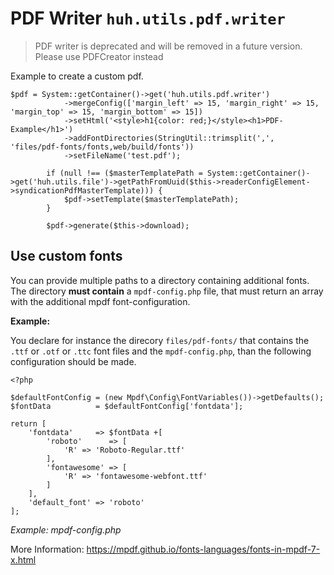 # PDF Writer `huh.utils.pdf.writer`

> PDF writer is deprecated and will be removed in a future version. Please use PDFCreator instead

Example to create a custom pdf.
```
$pdf = System::getContainer()->get('huh.utils.pdf.writer')
            ->mergeConfig(['margin_left' => 15, 'margin_right' => 15, 'margin_top' => 15, 'margin_bottom' => 15])
            ->setHtml('<style>h1{color: red;}</style><h1>PDF-Example</h1>')
            ->addFontDirectories(StringUtil::trimsplit(',', 'files/pdf-fonts/fonts,web/build/fonts'))
            ->setFileName('test.pdf');

        if (null !== ($masterTemplatePath = System::getContainer()->get('huh.utils.file')->getPathFromUuid($this->readerConfigElement->syndicationPdfMasterTemplate))) {
            $pdf->setTemplate($masterTemplatePath);
        }

        $pdf->generate($this->download);
```

## Use custom fonts  

You can provide multiple paths to a directory containing additional fonts.
The directory **must contain** a `mpdf-config.php` file, that must return an array with the additional mpdf font-configuration.

**Example:**

You declare for instance the direcory `files/pdf-fonts/` that contains the `.ttf` or `.otf` or `.ttc` font files and the `mpdf-config.php`, than the following configuration should be made. 

```
<?php

$defaultFontConfig = (new Mpdf\Config\FontVariables())->getDefaults();
$fontData          = $defaultFontConfig['fontdata'];

return [
    'fontdata'     => $fontData +[
        'roboto'      => [
            'R' => 'Roboto-Regular.ttf'
        ],
        'fontawesome' => [
            'R' => 'fontawesome-webfont.ttf'
        ]
    ],
    'default_font' => 'roboto'
];
``` 
*Example: mpdf-config.php*

More Information: https://mpdf.github.io/fonts-languages/fonts-in-mpdf-7-x.html